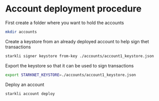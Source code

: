 # Account deployment procedure

First create a folder where you want to hold the accounts

```sh
mkdir accounts
```

Create a keystore from an already deployed account to help sign thet transactions

```sh
starkli signer keystore from-key ./accounts/account1_keystore.json
```

Export the keystore so that it can be used to sign transactions

```sh
export STARKNET_KEYSTORE=./accounts/account1_keystore.json
```

Deploy an account

```sh
starkli account deploy 
```